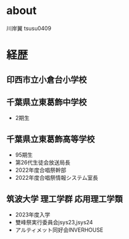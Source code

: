 # about
川岸翼
tsusu0409

# 経歴
## 印西市立小倉台小学校  
## 千葉県立東葛飾中学校  
* 2期生
## 千葉県立東葛飾高等学校
* 95期生
* 第26代生徒会放送局長
* 2022年度合唱祭幹部
* 2022年度合唱祭情報システム室長
## 筑波大学 理工学群 応用理工学類
* 2023年度入学
* 雙峰祭実行委員会jsys23,jsys24
* アルティメット同好会INVERHOUSE
